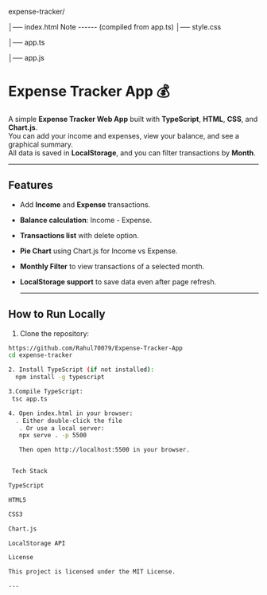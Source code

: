 expense-tracker/

│── index.html
                                 Note ------ (compiled from app.ts)
│── style.css

│── app.ts

│── app.js  
                           



# Expense Tracker App 💰

A simple **Expense Tracker Web App** built with **TypeScript**, **HTML**, **CSS**, and **Chart.js**.  
You can add your income and expenses, view your balance, and see a graphical summary.  
All data is saved in **LocalStorage**, and you can filter transactions by **Month**.

---

## Features

- Add **Income** and **Expense** transactions.
- **Balance calculation**: Income - Expense.
- **Transactions list** with delete option.
- **Pie Chart** using Chart.js for Income vs Expense.
- **Monthly Filter** to view transactions of a selected month.
- **LocalStorage support** to save data even after page refresh.

  ---

## How to Run Locally

  1. Clone the repository:
   ```bash
   https://github.com/Rahul70079/Expense-Tracker-App
   cd expense-tracker

  2. Install TypeScript (if not installed):
     npm install -g typescript

  3.Compile TypeScript:
    tsc app.ts

   4. Open index.html in your browser:
     . Either double-click the file
      . Or use a local server:
      npx serve . -p 5500

      Then open http://localhost:5500 in your browser.


    Tech Stack

   TypeScript

   HTML5

   CSS3

   Chart.js

   LocalStorage API

License

This project is licensed under the MIT License.

---





